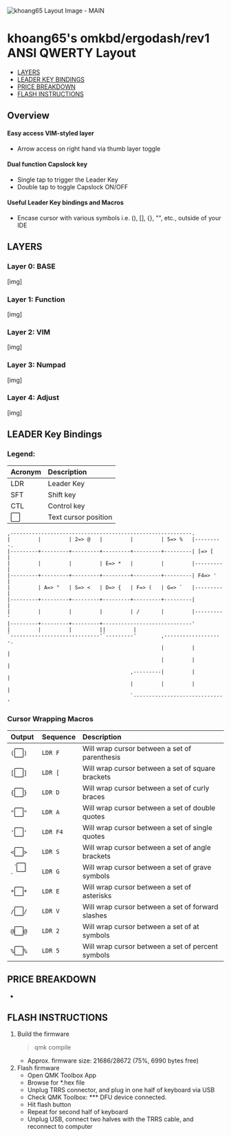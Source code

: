 ![khoang65 Layout Image - MAIN](https://raw.githubusercontent.com/khoang65/qmk_firmware/master/keyboards/omkbd/ergodash/rev1/keymaps/khoang65/keyboard-layout-editor/khoang_BASE-FN-VIM.png)
# khoang65's omkbd/ergodash/rev1 ANSI QWERTY Layout

- [LAYERS](#LAYERS)
- [LEADER KEY BINDINGS](#LEADER-KEY-BINDINGS)
- [PRICE BREAKDOWN](#PRICE-BREAKDOWN)
- [FLASH INSTRUCTIONS](#FLASH-INSTRUCTIONS)

## Overview
#### Easy access VIM-styled layer
- Arrow access on right hand via thumb layer toggle
#### Dual function Capslock key
- Single tap to trigger the Leader Key
- Double tap to toggle Capslock ON/OFF
#### Useful Leader Key bindings and Macros
- Encase cursor with various symbols i.e. (), [], {}, "", etc., outside of your IDE

## LAYERS
### Layer 0: BASE
[img]
### Layer 1: Function
[img]
### Layer 2: VIM
[img]
### Layer 3: Numpad
[img]
### Layer 4: Adjust
[img]

## LEADER Key Bindings
### Legend:

| Acronym | Description |
| :--- | :--- |
| LDR | Leader Key |
| SFT | Shift key |
| CTL | Control key |
| ⬜️ | Text cursor position |
```
,-----------------------------------------------------------.          
|         |         | 2=> @   |         |         | 5=> %   |---------.
|---------+---------+---------+---------+---------+---------| [=> [   |
|         |         |         | E=> *   |         |         |---------|   
|---------+---------+---------+---------+---------+---------| F4=> '  |    
|         | A=> "   | S=> <   | D=> {   | F=> (   | G=> `   |---------|    
|---------+---------+---------+---------+---------+---------|         |    
|         |         |         |         | /       |         |---------'   
|---------+---------+---------+-----------------------------'            
|         |         |         ||         |                              
`-----------------------------'`---------'        ,-------------------. 
                                                  |         |         |
                                                  |         |         |
                                        ,---------|         |         |
                                        |         |         |         |
                                        `-----------------------------'
```

### Cursor Wrapping Macros
| Output | Sequence | Description |
| :--- | :--- | :--- |
| `(`⬜️`)` | `LDR F ` | Will wrap cursor between a set of parenthesis |
| `[`⬜️`]` | `LDR [ ` | Will wrap cursor between a set of square brackets |
| `{`⬜️`}` | `LDR D ` | Will wrap cursor between a set of curly braces |
| `"`⬜️`"` | `LDR A ` | Will wrap cursor between a set of double quotes |
| `'`⬜️`'` | `LDR F4 ` | Will wrap cursor between a set of single quotes |
| `<`⬜️`>` | `LDR S ` | Will wrap cursor between a set of angle brackets |
| ` `\`⬜️ ` `  ` | `LDR G ` | Will wrap cursor between a set of grave symbols |
| `*`⬜️`*` | `LDR E ` | Will wrap cursor between a set of asterisks |
| `/`⬜️`/` | `LDR V ` | Will wrap cursor between a set of forward slashes |
| `@`⬜️`@` | `LDR 2 ` | Will wrap cursor between a set of at symbols |
| `%`⬜️`%` | `LDR 5 ` | Will wrap cursor between a set of percent symbols |

## PRICE BREAKDOWN
-

## FLASH INSTRUCTIONS
1. Build the firmware
   > qmk compile
   - Approx. firmware size: 21686/28672 (75%, 6990 bytes free)
2. Flash firmware
   - Open QMK Toolbox App
   - Browse for *.hex file
   - Unplug TRRS connector, and plug in one half of keyboard via USB
   - Check QMK Toolbox: *** DFU device connected.
   - Hit flash button
   - Repeat for second half of keyboard
   - Unplug USB, connect two halves with the TRRS cable, and reconnect to computer